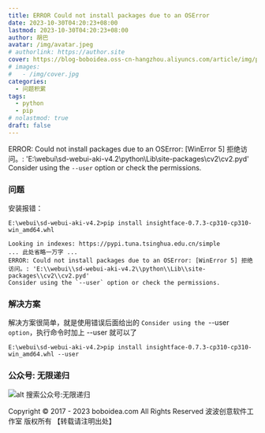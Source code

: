 ```yaml
---
title: ERROR Could not install packages due to an OSError
date: 2023-10-30T04:20:23+08:00
lastmod: 2023-10-30T04:20:23+08:00
author: 胡巴
avatar: /img/avatar.jpeg
# authorlink: https://author.site
cover: https://blog-boboidea.oss-cn-hangzhou.aliyuncs.com/article/img/posts/ERROR%20Could%20not%20install%20packages%20due%20to%20an%20OSError.jpg
# images:
#   - /img/cover.jpg
categories:
  - 问题积累
tags:
  - python
  - pip
# nolastmod: true
draft: false
---
```


ERROR: Could not install packages due to an OSError: [WinError 5] 拒绝访问。: 'E:\\webui\\sd-webui-aki-v4.2\\python\\Lib\\site-packages\\cv2\\cv2.pyd'
Consider using the `--user` option or check the permissions.

<!--more-->

### 问题

安装报错：

```shell
E:\webui\sd-webui-aki-v4.2>pip install insightface-0.7.3-cp310-cp310-win_amd64.whl

Looking in indexes: https://pypi.tuna.tsinghua.edu.cn/simple
... 此处省略一万字 ...
ERROR: Could not install packages due to an OSError: [WinError 5] 拒绝访问。: 'E:\\webui\\sd-webui-aki-v4.2\\python\\Lib\\site-packages\\cv2\\cv2.pyd'
Consider using the `--user` option or check the permissions.
```

### 解决方案

解决方案很简单，就是使用错误后面给出的 `Consider using the `--user` option`，执行命令时加上 --user 就可以了

```shell
E:\webui\sd-webui-aki-v4.2>pip install insightface-0.7.3-cp310-cp310-win_amd64.whl --user

```

<!--qr_code-->

### 公众号: 无限递归

![alt 搜索公众号:无限递归](https://blog-boboidea.oss-cn-hangzhou.aliyuncs.com/article/img/gongzhonghao.jpeg "无限递归")

<!--declare-declare-->

Copyright &copy; 2017 - 2023 boboidea.com All Rights Reserved 波波创意软件工作室 版权所有 【转载请注明出处】
